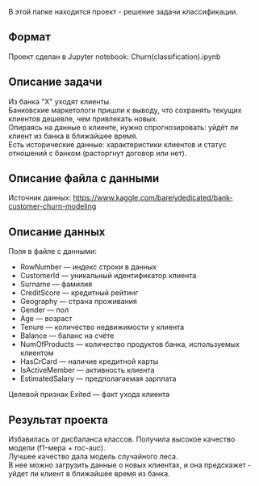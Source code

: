 В этой папке находится проект - решение задачи классификации.

## Формат

Проект сделан в Jupyter notebook: Churn(classification).ipynb

## Описание задачи

Из банка "X" уходят клиенты.\
Банковские маркетологи пришли к выводу, что сохранять текущих клиентов дешевле, чем привлекать новых.\
Опираясь на данные о клиенте, нужно спрогнозировать: уйдёт ли клиент из банка в ближайшее время.\
Есть исторические данные: характеристики клиентов и статус отношений с банком (расторгнут договор или нет).

## Описание файла с данными

Источник данных: https://www.kaggle.com/barelydedicated/bank-customer-churn-modeling

## Описание данных

Поля в файле с данными:
- RowNumber — индекс строки в данных
- CustomerId — уникальный идентификатор клиента
- Surname — фамилия
- CreditScore — кредитный рейтинг
- Geography — страна проживания
- Gender — пол
- Age — возраст
- Tenure — количество недвижимости у клиента
- Balance — баланс на счёте
- NumOfProducts — количество продуктов банка, используемых клиентом
- HasCrCard — наличие кредитной карты
- IsActiveMember — активность клиента
- EstimatedSalary — предполагаемая зарплата

Целевой признак Exited — факт ухода клиента

## Результат проекта

Избавилась от дисбаланса классов. Получила высокое качество модели (f1-мера + roc-auc).\
Лучшее качество дала модель случайного леса.\
В нее можно загрузить данные о новых клиентах, и она предскажет - уйдет ли клиент в ближайшее время из банка.
